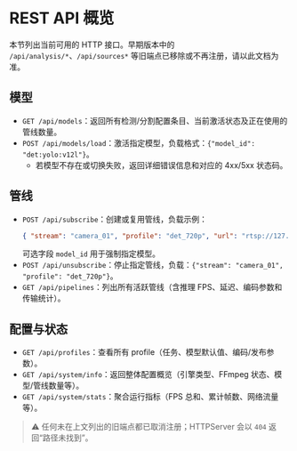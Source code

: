 # REST API 概览

本节列出当前可用的 HTTP 接口。早期版本中的 `/api/analysis/*`、`/api/sources*` 等旧端点已移除或不再注册，请以此文档为准。

## 模型

- `GET /api/models`：返回所有检测/分割配置条目、当前激活状态及正在使用的管线数量。
- `POST /api/models/load`：激活指定模型，负载格式：`{"model_id": "det:yolo:v12l"}`。
  - 若模型不存在或切换失败，返回详细错误信息和对应的 4xx/5xx 状态码。

## 管线

- `POST /api/subscribe`：创建或复用管线，负载示例：
  ```json
  { "stream": "camera_01", "profile": "det_720p", "url": "rtsp://127.0.0.1:8554/camera_01" }
  ```
  可选字段 `model_id` 用于强制指定模型。
- `POST /api/unsubscribe`：停止指定管线，负载：`{"stream": "camera_01", "profile": "det_720p"}`。
- `GET /api/pipelines`：列出所有活跃管线（含推理 FPS、延迟、编码参数和传输统计）。

## 配置与状态

- `GET /api/profiles`：查看所有 profile（任务、模型默认值、编码/发布参数）。
- `GET /api/system/info`：返回整体配置概览（引擎类型、FFmpeg 状态、模型/管线数量等）。
- `GET /api/system/stats`：聚合运行指标（FPS 总和、累计帧数、网络流量等）。

> ⚠️ 任何未在上文列出的旧端点都已取消注册；HTTPServer 会以 `404` 返回“路径未找到”。
